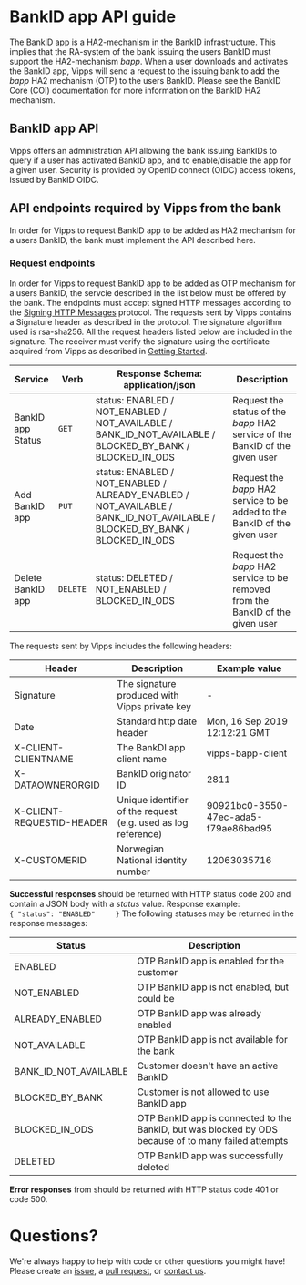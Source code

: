 # BankID app API guide

The BankID app is a HA2-mechanism in the BankID infrastructure. This implies that the RA-system of the bank issuing the users 
BankID must support the HA2-mechanism _bapp_. When a user downloads and activates the BankID app, Vipps will send 
a request to the issuing bank to add the _bapp_ HA2 mechanism (OTP) to the users BankID. Please see the 
BankID Core (COI) documentation for more information on the BankID HA2 mechanism.

## BankID app API
Vipps offers an administration API allowing the bank issuing BankIDs to query if a user has activated BankID app, and to enable/disable the app for a given user. Security is provided by OpenID connect (OIDC) access tokens, issued by BankID OIDC.

## API endpoints required by Vipps from the bank
In order for Vipps to request BankID app to be added as HA2 mechanism for a users BankID, the bank must implement the API 
described here. 

### Request endpoints
In order for Vipps to request BankID app to be added as OTP mechanism for a users BankID, the servcie described in the list below must be offered by the bank. 
The endpoints must accept signed HTTP messages according to the 
[Signing HTTP Messages](https://tools.ietf.org/html/draft-cavage-http-signatures-12) protocol. The requests sent by Vipps contains 
a Signature header as described in the protocol. The signature algorithm used is rsa-sha256. All the request headers listed below 
are included in the signature. The receiver must verify the signature using the certificate acquired 
from Vipps as described in [Getting Started](https://github.com/vippsas/bankid-app-api/blob/master/bankid-app-getting-started.md). 

| Service | Verb | Response Schema: application/json | Description |
| ----------- | ----------- | ----------- | ----------- |
| BankID app Status | `GET` | status: ENABLED / NOT_ENABLED / NOT_AVAILABLE / BANK_ID_NOT_AVAILABLE / BLOCKED_BY_BANK / BLOCKED_IN_ODS |  Request the status of the _bapp_ HA2 service of the BankID of the given user |
| Add BankID app | `PUT` | status: ENABLED / NOT_ENABLED / ALREADY_ENABLED / NOT_AVAILABLE / BANK_ID_NOT_AVAILABLE / BLOCKED_BY_BANK / BLOCKED_IN_ODS | Request the _bapp_ HA2 service to be added to the BankID of the given user |
| Delete BankID app | `DELETE` | status: DELETED / NOT_ENABLED / BLOCKED_IN_ODS | Request the _bapp_ HA2 service to be removed from the BankID of the given user |

The requests sent by Vipps includes the following headers:

| Header | Description | Example value |
| ----------- | ----------- | ----------- |
| Signature | The signature produced with Vipps private key | - |
| Date | Standard http date header | Mon, 16 Sep 2019 12:12:21 GMT |
| X-CLIENT-CLIENTNAME | The BankDI app client name | vipps-bapp-client |
| X-DATAOWNERORGID | BankID originator ID | 2811 |
| X-CLIENT-REQUESTID-HEADER | Unique identifier of the request (e.g. used as log reference) | 90921bc0-3550-47ec-ada5-f79ae86bad95 |
| X-CUSTOMERID | Norwegian National identity number | 12063035716 |

**Successful responses** should be returned with HTTP status code 200 and contain a JSON body with a _status_ value.
Response example:  
`{
  "status": "ENABLED"    
}`
The following statuses may be returned in the response messages:
 
| Status | Description |
| ----------- | ----------- |
| ENABLED | OTP BankID app is enabled for the customer |
| NOT_ENABLED | OTP BankID app is not enabled, but could be |
| ALREADY_ENABLED | OTP BankID app  was already enabled |
| NOT_AVAILABLE | OTP BankID app is not available for the bank |
| BANK_ID_NOT_AVAILABLE | Customer doesn't have an active BankID |
| BLOCKED_BY_BANK | Customer is not allowed to use BankID app |
| BLOCKED_IN_ODS | OTP BankID app is connected to the BankID, but was blocked by ODS because of to many failed attempts |
| DELETED | OTP BankID app was successfully deleted | 

**Error responses** from  should be returned with HTTP status code 401 or code 500.

# Questions?

We're always happy to help with code or other questions you might have!
Please create an [issue](https://github.com/vippsas/bankid-app-api/issues),
a [pull request](https://github.com/vippsas/bankid-app-api/pulls),
or [contact us](https://github.com/vippsas/vipps-developers/blob/master/contact.md).
